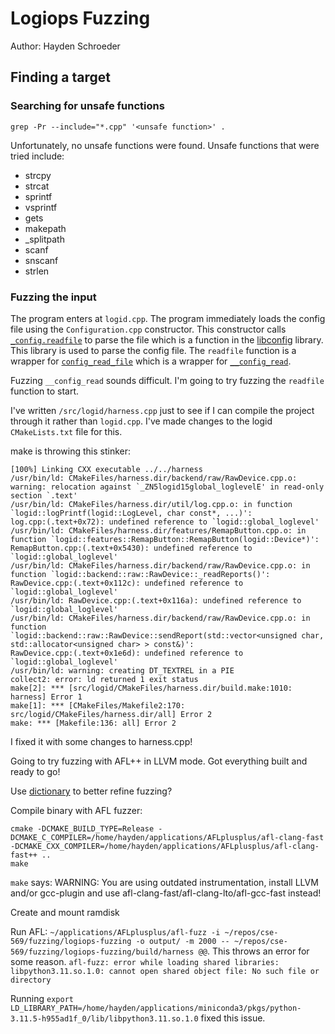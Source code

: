 # Logiops Fuzzing

Author: Hayden Schroeder

## Finding a target

### Searching for unsafe functions

`grep -Pr --include="*.cpp" '<unsafe function>' .`

Unfortunately, no unsafe functions were found. Unsafe functions that were tried include:
- strcpy
- strcat
- sprintf
- vsprintf
- gets
- makepath
- _splitpath
- scanf
- snscanf
- strlen

### Fuzzing the input

The program enters at `logid.cpp`. The program immediately loads the config file using the `Configuration.cpp` constructor. This constructor calls [`_config.readfile`](https://github.com/hyperrealm/libconfig/blob/f9404f60a435aa06321f4ccd8357364dcb216d46/lib/libconfigcpp.c%2B%2B#L516) to parse the file which is a function in the [libconfig](https://github.com/hyperrealm/libconfig/tree/master) library. This library is used to parse the config file. The `readfile` function is a wrapper for [`config_read_file`](https://github.com/hyperrealm/libconfig/blob/f9404f60a435aa06321f4ccd8357364dcb216d46/lib/libconfig.c#L627) which is a wrapper for [`__config_read`](https://github.com/hyperrealm/libconfig/blob/f9404f60a435aa06321f4ccd8357364dcb216d46/lib/libconfig.c#L512).

Fuzzing `__config_read` sounds difficult. I'm going to try fuzzing the `readfile` function to start.

I've written `/src/logid/harness.cpp` just to see if I can compile the project through it rather than `logid.cpp`. I've made changes to the logid `CMakeLists.txt` file for this.

make is throwing this stinker:
```
[100%] Linking CXX executable ../../harness
/usr/bin/ld: CMakeFiles/harness.dir/backend/raw/RawDevice.cpp.o: warning: relocation against `_ZN5logid15global_loglevelE' in read-only section `.text'
/usr/bin/ld: CMakeFiles/harness.dir/util/log.cpp.o: in function `logid::logPrintf(logid::LogLevel, char const*, ...)':
log.cpp:(.text+0x72): undefined reference to `logid::global_loglevel'
/usr/bin/ld: CMakeFiles/harness.dir/features/RemapButton.cpp.o: in function `logid::features::RemapButton::RemapButton(logid::Device*)':
RemapButton.cpp:(.text+0x5430): undefined reference to `logid::global_loglevel'
/usr/bin/ld: CMakeFiles/harness.dir/backend/raw/RawDevice.cpp.o: in function `logid::backend::raw::RawDevice::_readReports()':
RawDevice.cpp:(.text+0x112c): undefined reference to `logid::global_loglevel'
/usr/bin/ld: RawDevice.cpp:(.text+0x116a): undefined reference to `logid::global_loglevel'
/usr/bin/ld: CMakeFiles/harness.dir/backend/raw/RawDevice.cpp.o: in function `logid::backend::raw::RawDevice::sendReport(std::vector<unsigned char, std::allocator<unsigned char> > const&)':
RawDevice.cpp:(.text+0x1e6d): undefined reference to `logid::global_loglevel'
/usr/bin/ld: warning: creating DT_TEXTREL in a PIE
collect2: error: ld returned 1 exit status
make[2]: *** [src/logid/CMakeFiles/harness.dir/build.make:1010: harness] Error 1
make[1]: *** [CMakeFiles/Makefile2:170: src/logid/CMakeFiles/harness.dir/all] Error 2
make: *** [Makefile:136: all] Error 2
```

I fixed it with some changes to harness.cpp!

Going to try fuzzing with AFL++ in LLVM mode. Got everything built and ready to go!

Use [dictionary](https://github.com/AFLplusplus/AFLplusplus/blob/stable/dictionaries/README.md) to better refine fuzzing?

Compile binary with AFL fuzzer:
```
cmake -DCMAKE_BUILD_TYPE=Release -DCMAKE_C_COMPILER=/home/hayden/applications/AFLplusplus/afl-clang-fast -DCMAKE_CXX_COMPILER=/home/hayden/applications/AFLplusplus/afl-clang-fast++ ..
make
```

`make` says: WARNING: You are using outdated instrumentation, install LLVM and/or gcc-plugin and use afl-clang-fast/afl-clang-lto/afl-gcc-fast instead!

Create and mount ramdisk

Run AFL: ` ~/applications/AFLplusplus/afl-fuzz -i ~/repos/cse-569/fuzzing/logiops-fuzzing -o output/ -m 2000 -- ~/repos/cse-569/fuzzing/logiops-fuzzing/build/harness @@ `. This throws an error for some reason. `afl-fuzz: error while loading shared libraries: libpython3.11.so.1.0: cannot open shared object file: No such file or directory`

Running `export LD_LIBRARY_PATH=/home/hayden/applications/miniconda3/pkgs/python-3.11.5-h955ad1f_0/lib/libpython3.11.so.1.0` fixed this issue.



